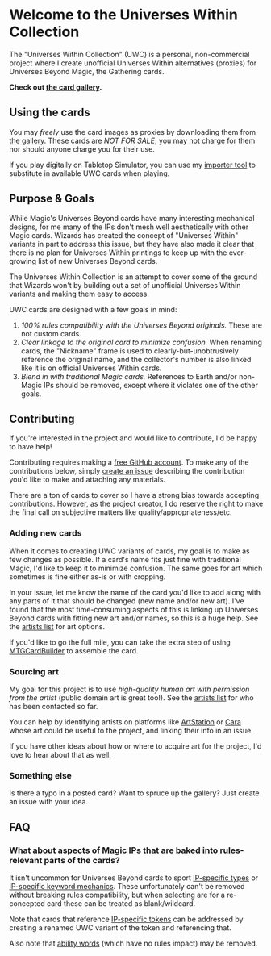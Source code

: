 # Welcome to the Universes Within Collection

The "Universes Within Collection" (UWC) is a personal, non-commercial project where I create unofficial Universes Within alternatives (proxies) for Universes Beyond Magic, the Gathering cards.

**Check out [the card gallery](https://madelson.github.io/universes-within-collection/).**

## Using the cards

You may _freely_ use the card images as proxies by downloading them from [the gallery](https://madelson.github.io/universes-within-collection/). These cards are _NOT FOR SALE_; you may not charge for them nor should anyone charge you for their use.

If you play digitally on Tabletop Simulator, you can use my [importer tool](https://github.com/madelson/TabletopSimulatorMTGDeckImporter) to substitute in available UWC cards when playing.

## Purpose & Goals

While Magic's Universes Beyond cards have many interesting mechanical designs, for me many of the IPs don't mesh well aesthetically with other Magic cards. Wizards has created the concept of "Universes Within" variants in part to address this issue, but they have also made it clear that there is no plan for Universes Within printings to keep up with the ever-growing list of new Universes Beyond cards.

The Universes Within Collection is an attempt to cover some of the ground that Wizards won't by building out a set of unofficial Universes Within variants and making them easy to access.

UWC cards are designed with a few goals in mind:
1. _100% rules compatibility with the Universes Beyond originals._ These are not custom cards.
2. _Clear linkage to the original card to minimize confusion._ When renaming cards, the "Nickname" frame is used to clearly-but-unobtrusively reference the original name, and the collector's number is also linked like it is on official Universes Within cards.
3. _Blend in with traditional Magic cards._ References to Earth and/or non-Magic IPs should be removed, except where it violates one of the other goals.

## Contributing

If you're interested in the project and would like to contribute, I'd be happy to have help!

Contributing requires making a [free GitHub account](https://github.com/join). To make any of the contributions below, simply [create an issue](https://github.com/madelson/universes-within-collection/issues/new) describing the contribution you'd like to make and attaching any materials.

There are a ton of cards to cover so I have a strong bias towards accepting contributions. However, as the project creator, I do reserve the right to make the final call on subjective matters like quality/appropriateness/etc.

### Adding new cards

When it comes to creating UWC variants of cards, my goal is to make as few changes as possible. If a card's name fits just fine with traditional Magic, I'd like to keep it to minimize confusion. The same goes for art which sometimes is fine either as-is or with cropping.

In your issue, let me know the name of the card you'd like to add along with any parts of it that should be changed (new name and/or new art). I've found that the most time-consuming aspects of this is linking up Universes Beyond cards with fitting new art and/or names, so this is a huge help. See the [artists list](https://github.com/madelson/universes-within-collection/blob/main/docs/artists.md) for art options.

If you'd like to go the full mile, you can take the extra step of using [MTGCardBuilder](https://mtgcardbuilder.com/) to assemble the card.

### Sourcing art

My goal for this project is to use _high-quality human art with permission from the artist_ (public domain art is great too!). See the [artists list](https://github.com/madelson/universes-within-collection/blob/main/docs/artists.md) for who has been contacted so far.

You can help by identifying artists on platforms like [ArtStation](https://www.artstation.com/) or [Cara](https://cara.app/) whose art could be useful to the project, and linking their info in an issue.

If you have other ideas about how or where to acquire art for the project, I'd love to hear about that as well.

### Something else

Is there a typo in a posted card? Want to spruce up the gallery? Just create an issue with your idea.

## FAQ

### What about aspects of Magic IPs that are baked into rules-relevant parts of the cards?

It isn't uncommon for Universes Beyond cards to sport [IP-specific types](https://scryfall.com/card/pip/126/agility-bobblehead) or [IP-specific keyword mechanics](https://scryfall.com/card/ltr/43/birthday-escape). These unfortunately can't be removed without breaking rules compatibility, but when selecting are for a re-concepted card these can be treated as blank/wildcard.

Note that cards that reference [IP-specific tokens](https://scryfall.com/card/pip/110/moira-brown-guide-author) can be addressed by creating a renamed UWC variant of the token and referencing that.

Also note that [ability words](https://scryfall.com/card/pip/32/jason-bright-glowing-prophet) (which have no rules impact) may be removed.
